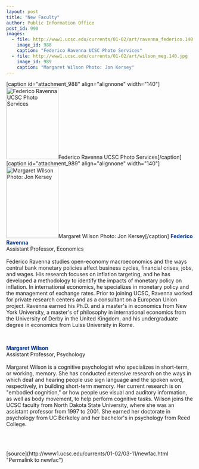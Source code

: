 ```yaml
---
layout: post
title: "New Faculty"
author: Public Information Office
post_id: 990
images:
  - file: http://www1.ucsc.edu/currents/01-02/art/ravenna_federico.140.jpg
    image_id: 988
    caption: "Federico Ravenna UCSC Photo Services"
  - file: http://www1.ucsc.edu/currents/01-02/art/wilson_meg.140.jpg
    image_id: 989
    caption: "Margaret Wilson Photo: Jon Kersey"
---
```


[caption id="attachment_988" align="alignnone" width="140"]<a href="http://localhost/mysite/wp-content/uploads/2002/03/ravenna_federico.140.jpg"><img class="size-full wp-image-988" src="http://localhost/mysite/wp-content/uploads/2002/03/ravenna_federico.140.jpg" alt="Federico Ravenna UCSC Photo Services" width="140" height="193" /></a>Federico Ravenna UCSC Photo Services[/caption]
[caption id="attachment_989" align="alignnone" width="140"]<a href="http://localhost/mysite/wp-content/uploads/2002/03/wilson_meg.140.jpg"><img class="size-full wp-image-989" src="http://localhost/mysite/wp-content/uploads/2002/03/wilson_meg.140.jpg" alt="Margaret Wilson Photo: Jon Kersey" width="140" height="192" /></a>Margaret Wilson Photo: Jon Kersey[/caption]
<font color="#003399"><b>Federico Ravenna</b></font><br>
Assistant Professor, Economics<br>
<br>
Federico Ravenna studies open-economy macroeconomics and the ways central bank monetary policies affect business cycles, financial crises, jobs, and wages. His research focuses on inflation targeting, and he has developed a methodology to identify the impacts of monetary policy on inflation. In international economics, he specializes in monetary policy and the management of exchange rates. Prior to joining UCSC, Ravenna worked for private research centers and as a consultant on a European Union project. Ravenna earned his Ph.D. and a master's in economics from New York University, a master's of philosophy in international economics from the University of Derby in the United Kingdom, and his undergraduate degree in economics from Luiss University in Rome.
<p>
  <font color="#003399"><b><br></b></font>
</p><font color="#003399"><b>Margaret Wilson</b></font><b><br></b>Assistant Professor, Psychology<br>
<br>
Margaret Wilson is a cognitive psychologist who specializes in short-term, or working, memory. She has conducted extensive research on the ways in which deaf and hearing people use sign language and the spoken word, respectively, in building short-term memory. Her current research is on "embodied cognition," or how people use visual and auditory information, as well as body movement, to help perform cognitive tasks. Wilson joins the UCSC faculty from North Dakota State University, where she was an assistant professor from 1997 to 2001. She earned her doctorate in psychology from UC Berkeley and her bachelor's in psychology from Reed College.
<p>
  <br>

  <br>
  </p>
[source](http://www1.ucsc.edu/currents/01-02/03-11/newfac.html "Permalink to newfac")
